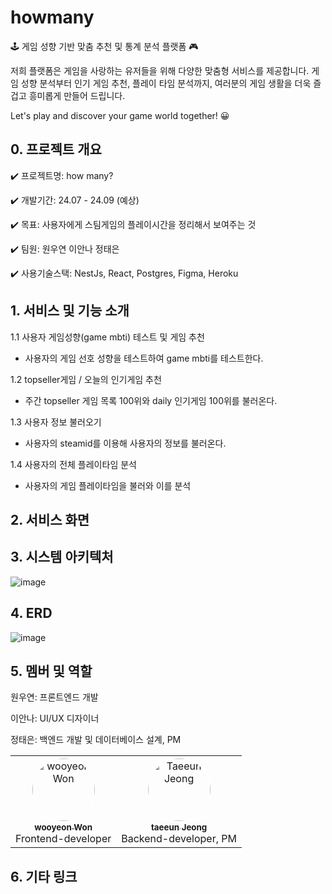 # howmany

🕹️ 게임 성향 기반 맞춤 추천 및 통계 분석 플랫폼 🎮

저희 플랫폼은 게임을 사랑하는 유저들을 위해 다양한 맞춤형 서비스를 제공합니다. 게임 성향 분석부터 인기 게임 추천, 플레이 타임 분석까지, 여러분의 게임 생활을 더욱 즐겁고 흥미롭게 만들어 드립니다.

Let's play and discover your game world together! 😀

## 0. 프로젝트 개요
✔️ 프로젝트명: how many?

✔️ 개발기간: 24.07 - 24.09 (예상)

✔️ 목표: 사용자에게 스팀게임의 플레이시간을 정리해서 보여주는 것

✔️ 팀원: 원우연 이안나 정태은

✔️ 사용기술스택: NestJs, React, Postgres, Figma, Heroku

## 1. 서비스 및 기능 소개
1.1 사용자 게임성향(game mbti) 테스트 및 게임 추천
- 사용자의 게임 선호 성향을 테스트하여 game mbti를 테스트한다.
  
1.2 topseller게임 / 오늘의 인기게임 추천
- 주간 topseller 게임 목록 100위와 daily 인기게임 100위를 불러온다.

1.3 사용자 정보 불러오기
- 사용자의 steamid를 이용해 사용자의 정보를 불러온다.

1.4 사용자의 전체 플레이타임 분석
- 사용자의 게임 플레이타임을 불러와 이를 분석

## 2. 서비스 화면

## 3. 시스템 아키텍처
![image](https://github.com/user-attachments/assets/29cbf209-aced-4c00-a978-1801c1d04b85)

## 4. ERD
![image](https://github.com/user-attachments/assets/46f4d8b2-1950-4de0-b639-930c2302b30c)


## 5. 멤버 및 역할

원우연: 프론트엔드 개발

이안나: UI/UX 디자이너

정태은: 백엔드 개발 및 데이터베이스 설계, PM


<table>
  <tr>
    <td align="center">
      <a href="https://github.com/coincidence-one">
        <img src="https://github.com/coincidence-one.png" width="100px;" alt="wooyeon Won"
         style="border-radius: 100%; border: 2px solid white;" />
        <br />
        <sub>
          <b>wooyeon Won</b>
        </sub>
      </a>
      <br />
      Frontend-developer
    </td>
    <td align="center">
      <a href="https://github.com/nundung">
        <img src="https://github.com/nundung.png" width="100px;" alt="Taeeun Jeong" style="border-radius: 100%; border: 2px solid white;" />
        <br />
        <sub>
          <b>taeeun Jeong</b>
        </sub>
      </a>
      <br />
      Backend-developer, PM
    </td>
  </tr>
</table>

## 6. 기타 링크
